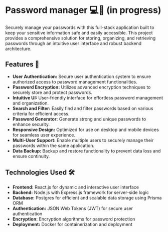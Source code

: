 # Password manager 💻🔐 (in progress)

Securely manage your passwords with this full-stack application built to keep your sensitive information safe and easily accessible. This project provides a comprehensive solution for storing, organizing, and retrieving passwords through an intuitive user interface and robust backend architecture.

## Features 🚀

- **User Authentication:** Secure user authentication system to ensure authorized access to password management functionalities.
- **Password Encryption:** Utilizes advanced encryption techniques to securely store and protect passwords.
- **Intuitive UI:** User-friendly interface for effortless password management and organization.
- **Search and Filter:** Easily find and filter passwords based on various criteria for efficient access.
- **Password Generator:** Generate strong and unique passwords to enhance security.
- **Responsive Design:** Optimized for use on desktop and mobile devices for seamless user experience.
- **Multi-User Support:** Enable multiple users to securely manage their passwords within the same application.
- **Data Backup:** Backup and restore functionality to prevent data loss and ensure continuity.
    

## Technologies Used 🛠️

- **Frontend:** React.js for dynamic and interactive user interface
- **Backend:** Node.js with Express.js framework for server-side logic
- **Database:** Postgres for efficient and scalable data storage using Prisma ORM
- **Authentication:** JSON Web Tokens (JWT) for secure user authentication
- **Encryption:** Encryption algorithms for password protection
- **Deployment:** Docker for containerization and deployment

